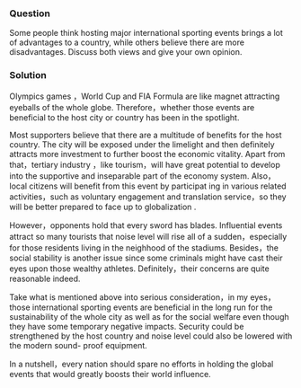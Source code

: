 ### Question

Some people think hosting major international sporting events brings a lot of advantages to a country, while others believe there are more disadvantages. Discuss both views and give your own opinion.

### Solution

Olympics games ，World Cup and FIA Formula are like magnet attracting eyeballs of the whole globe. Therefore，whether those events are beneficial to the host city or country has been in the spotlight.

Most supporters believe that there are a multitude of benefits for the host country. The city will be exposed under the limelight and then definitely attracts more investment to further boost the economic vitality. Apart from that，tertiary industry ，like tourism，will have great potential to develop into the supportive and inseparable part of the economy system. Also，local citizens will benefit from this event by participat ing in various related activities，such as voluntary engagement and translation service，so they will be better prepared to face up to globalization .

However，opponents hold that every sword has blades. Influential events attract so many tourists that noise level will rise all of a sudden，especially for those residents living in the neighhood of the stadiums. Besides，the social stability is another issue since some criminals might have cast their eyes upon those wealthy athletes. Definitely，their concerns are quite reasonable indeed.

Take what is mentioned above into serious consideration，in my eyes，those international sporting events are beneficial in the long run for the sustainability of the whole city as well as for the social welfare even though they have some temporary negative impacts. Security could be strengthened by the host country and noise level could also be lowered with the modern sound- proof equipment.

In a nutshell，every nation should spare no efforts in holding the global events that would greatly boosts their world influence.